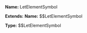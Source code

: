 **Name:** LetElementSymbol

**Extends:** **Name:** $$LetElementSymbol

**Type:** $$LetElementSymbol

